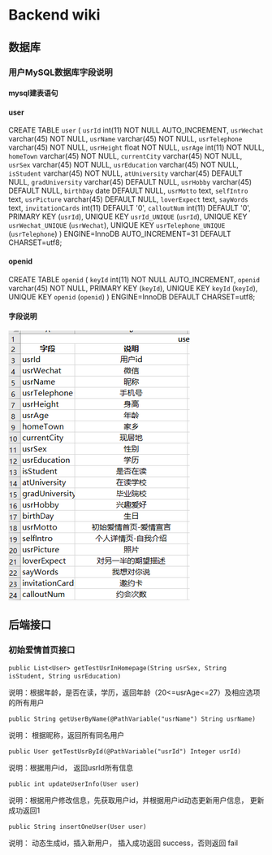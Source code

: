 # Backend wiki

## 数据库

### 用户MySQL数据库字段说明

#### mysql建表语句

#### user
CREATE TABLE `user` (
  `usrId` int(11) NOT NULL AUTO_INCREMENT,
  `usrWechat` varchar(45) NOT NULL,
  `usrName` varchar(45) NOT NULL,
  `usrTelephone` varchar(45) NOT NULL,
  `usrHeight` float NOT NULL,
  `usrAge` int(11) NOT NULL,
  `homeTown` varchar(45) NOT NULL,
  `currentCity` varchar(45) NOT NULL,
  `usrSex` varchar(45) NOT NULL,
  `usrEducation` varchar(45) NOT NULL,
  `isStudent` varchar(45) NOT NULL,
  `atUniversity` varchar(45) DEFAULT NULL,
  `gradUniversity` varchar(45) DEFAULT NULL,
  `usrHobby` varchar(45) DEFAULT NULL,
  `birthDay` date DEFAULT NULL,
  `usrMotto` text,
  `selfIntro` text,
  `usrPicture` varchar(45) DEFAULT NULL,
  `loverExpect` text,
  `sayWords` text,
  `invitationCards` int(11) DEFAULT '0',
  `calloutNum` int(11) DEFAULT '0',
  PRIMARY KEY (`usrId`),
  UNIQUE KEY `usrId_UNIQUE` (`usrId`),
  UNIQUE KEY `usrWechat_UNIQUE` (`usrWechat`),
  UNIQUE KEY `usrTelephone_UNIQUE` (`usrTelephone`)
) ENGINE=InnoDB AUTO_INCREMENT=31 DEFAULT CHARSET=utf8;

#### openid
CREATE TABLE `openid` (
  `keyId` int(11) NOT NULL AUTO_INCREMENT,
  `openid` varchar(45) NOT NULL,
  PRIMARY KEY (`keyId`),
  UNIQUE KEY `keyId` (`keyId`),
  UNIQUE KEY `openid` (`openid`)
) ENGINE=InnoDB DEFAULT CHARSET=utf8;


#### 字段说明

![1534388259115](.\pictures\1534388259115.png)

## 后端接口

### 初始爱情首页接口

```
public List<User> getTestUsrInHomepage(String usrSex, String isStudent, String usrEducation)
```

说明：根据年龄，是否在读，学历，返回年龄（20<=usrAge<=27）及相应选项的所有用户



```
public String getUserByName(@PathVariable("usrName") String usrName)
```

说明： 根据昵称，返回所有同名用户

```
public User getTestUsrById(@PathVariable("usrId") Integer usrId)
```

说明：根据用户id， 返回usrId所有信息

```
public int updateUserInfo(User user)
```

说明：根据用户修改信息，先获取用户id，并根据用户id动态更新用户信息， 更新成功返回1

```
public String insertOneUser(User user)
```

说明： 动态生成id，插入新用户， 插入成功返回 success，否则返回 fail


